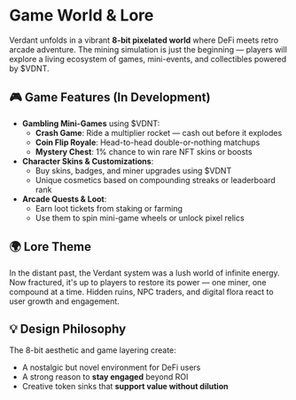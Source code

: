 # Game World & Lore

Verdant unfolds in a vibrant **8-bit pixelated world** where DeFi meets retro arcade adventure. The mining simulation is just the beginning — players will explore a living ecosystem of games, mini-events, and collectibles powered by $VDNT.

## 🎮 Game Features (In Development)
- **Gambling Mini-Games** using $VDNT:
  - **Crash Game**: Ride a multiplier rocket — cash out before it explodes
  - **Coin Flip Royale**: Head-to-head double-or-nothing matchups
  - **Mystery Chest**: 1% chance to win rare NFT skins or boosts
- **Character Skins & Customizations**:
  - Buy skins, badges, and miner upgrades using $VDNT
  - Unique cosmetics based on compounding streaks or leaderboard rank
- **Arcade Quests & Loot**:
  - Earn loot tickets from staking or farming
  - Use them to spin mini-game wheels or unlock pixel relics

## 🌍 Lore Theme
In the distant past, the Verdant system was a lush world of infinite energy. Now fractured, it's up to players to restore its power — one miner, one compound at a time. Hidden ruins, NPC traders, and digital flora react to user growth and engagement.

## 💡 Design Philosophy
The 8-bit aesthetic and game layering create:
- A nostalgic but novel environment for DeFi users
- A strong reason to **stay engaged** beyond ROI
- Creative token sinks that **support value without dilution**
